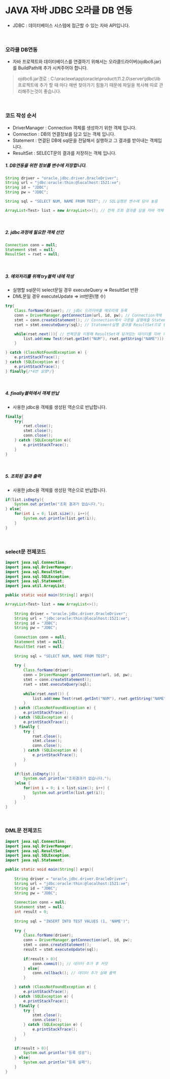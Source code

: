 # JAVA 자바 JDBC 오라클 DB 연동
- JDBC : 데이터베이스 시스템에 접근할 수 있는 자바 API입니다.

<br>

### 오라클 DB연동
- 자바 프로젝트와 데이터베이스를 연결하기 위해서는 오라클드라이버(ojdbc6.jar)를 BuildPath에 추가 시켜주어야 합니다.

> ojdbc6.jar경로 : C:\oraclexe\app\oracle\product\11.2.0\server\jdbc\lib
> 프로젝트에 추가 할 때 마다 매번 찾아가기 힘들기 때문에 파일을 복사해 따로 관리해주는것이 좋습니다.

<br>

### 코드 작성 순서
- DriverManager : Connection 객체를 생성하기 위한 객체 입니다.
- Connection : DB의 연결정보를 담고 있는 객체 입니다.
- Statement : 연결된 DB에 sql문을 전달해서 실행하고 그 결과를 받아내는 객체입니다.
- ResultSet : SELECT문의 결과를 저장하는 객체 입니다.
##### 1. DB연동을 위한 정보를 변수에 저장합니다.
```java
String driver = "oracle.jdbc.driver.OracleDriver";
String url = "jdbc:oracle:thin:@localhost:1521:xe";
String id = "JDBC";
String pw = "JDBC";

String sql = "SELECT NUM, NAME FROM TEST"; // SQL실행문 변수에 담아 놓음

ArrayList<Test> list = new ArrayList<>(); // 전체 조회 결과를 담을 자바 객체
```

<br>

##### 2. jdbc과정에 필요한 객체 선언
```java
Connection conn = null;
Statement stmt = null;
ResultSet = rset = null;
```

<br>

##### 3. 예외처리를 위해 try블럭 내에 작성
- 실행할 sql문이 select문일 경우 executeQuery => ResultSet 반환
- DML문일 경우 executeUpdate => int반환(행 수)
```java
try{
    Class.forName(driver); // jdbc 드라이버를 메모리에 등록
    conn = DriverManager.getConnection(url, id, pw); // Connection객체 생성 DB연결
    stmt = conn.createStatement(); // Connection에서 구문을 실행해줄 Statement객체 생성
    rset = stmt.executeQuery(sql); // Statement실행 결과를 ResultSet으로 받아서 사용

    while(rset.next()){ // 반복문을 이용해 ResultSet에 담겨있는 데이터를 자바 객체에 옮김
        list.add(new Test(rset.getInt("NUM"), rset.getString("NAME")));
    }

} catch (ClassNotFoundException e) {
	e.printStackTrace();
} catch (SQLException e) {
	e.printStackTrace();
} finally{/*4번 설명*/}
```

<br>

##### 4. finally블럭에서 객체 반납
- 사용한 jdbc용 객체를 생성된 역순으로 반납합니다.
```java
finally{
    try{
        rset.close();
        stmt.close();
        conn.close();
    } catch (SQLException e){
        e.printStackTrace();
    }
}
```

<br>

##### 5. 조회된 결과 출력
- 사용한 jdbc용 객체를 생성된 역순으로 반납합니다.
```java
if(list.isEmpty){
    System.out.println("조회 결과가 없습니다.");
} else{
    for(int i = 0; list.size(); i++){
        System.out.println(list.get(i));
    }
}
```

<br>

### select문 전체코드
```java
import java.sql.Connection;
import java.sql.DriverManager;
import java.sql.ResultSet;
import java.sql.SQLException;
import java.sql.Statement;
import java.util.ArrayList;

public static void main(String[] args){

ArrayList<Test> list = new ArrayList<>();
		
	String driver = "oracle.jdbc.driver.OracleDriver";
	String url = "jdbc:oracle:thin:@localhost:1521:xe";
	String id = "JDBC";
	String pw = "JDBC";
		
	Connection conn = null;
	Statement stmt = null;
	ResultSet rset = null;
		
	String sql = "SELECT NUM, NAME FROM TEST";
		
	try {
		Class.forName(driver);
		conn = DriverManager.getConnection(url, id, pw);
		stmt = conn.createStatement();
		rset = stmt.executeQuery(sql);
			
		while(rset.next()) {
			list.add(new Test(rset.getInt("NUM"), rset.getString("NAME")));
		}
	} catch (ClassNotFoundException e) {
		e.printStackTrace();
	} catch (SQLException e) {
		e.printStackTrace();
	} finally {
		try {
			rset.close();
			stmt.close();
			conn.close();
		} catch (SQLException e) {
			e.printStackTrace();
		}
	}
		
	if(list.isEmpty()) {
		System.out.println("조회결과가 없습니다.");
	}else {
		for(int i = 0; i < list.size(); i++) {
			System.out.println(list.get(i));
		}
	}
}
```

<br>

### DML문 전체코드
```java
import java.sql.Connection;
import java.sql.DriverManager;
import java.sql.ResultSet;
import java.sql.SQLException;
import java.sql.Statement;

public static void main(String[] args){
		
	String driver = "oracle.jdbc.driver.OracleDriver";
	String url = "jdbc:oracle:thin:@localhost:1521:xe";
	String id = "JDBC";
	String pw = "JDBC";
		
	Connection conn = null;
	Statement stmt = null;
	int result = 0;
		
	String sql = "INSERT INTO TEST VALUES (1, 'NAME')";
		
	try {
		Class.forName(driver);
		conn = DriverManager.getConnection(url, id, pw);
		stmt = conn.createStatement();
		result = stmt.executeUpdate(sql);
			
		if(result > 0){
			conn.commit(); // 데이터 추가 후 커밋
		} else{
			conn.rollback(); // 데이터 추가 실패 롤백
		}

	} catch (ClassNotFoundException e) {
		e.printStackTrace();
	} catch (SQLException e) {
		e.printStackTrace();
	} finally {
		try {
			stmt.close();
			conn.close();
		} catch (SQLException e) {
			e.printStackTrace();
		}
	}
		
	if(result > 0){
		System.out.println("등록 성공");
	} else{
		System.out.println("등록 실패");
	}
}
```